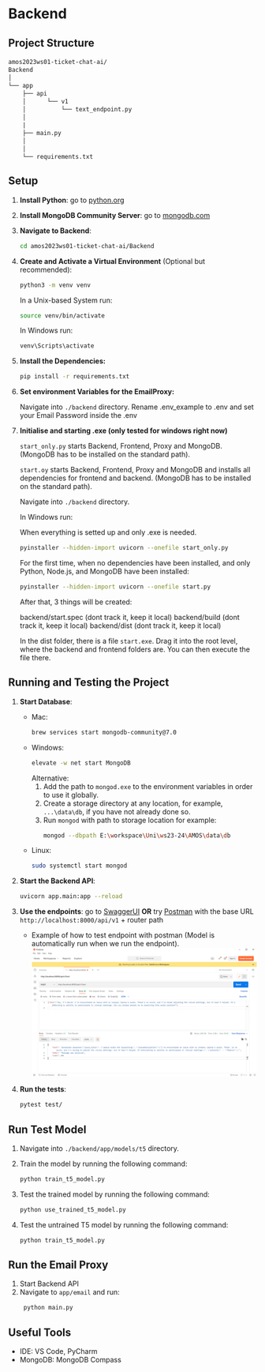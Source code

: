 # Backend

## Project Structure

    amos2023ws01-ticket-chat-ai/
    Backend
    │
    └── app
        ├── api                     
        │      └── v1
        │          └── text_endpoint.py
        │
        |
        ├── main.py
        │
        │
        └── requirements.txt

## Setup

1. **Install Python**: go to [python.org](https://wiki.python.org/moin/BeginnersGuide/Download)

2. **Install MongoDB Community Server**: go
   to [mongodb.com](https://www.mongodb.com/docs/manual/administration/install-community/)

3. **Navigate to Backend**:

    ```bash
    cd amos2023ws01-ticket-chat-ai/Backend
    ```

4. **Create and Activate a Virtual Environment** (Optional but recommended):

    ```bash
    python3 -m venv venv
    ```
   In a Unix-based System run:
    ```bash
    source venv/bin/activate
    ```
   In Windows run:
   ```bash
   venv\Scripts\activate
   ```

5. **Install the Dependencies:**

    ```bash
    pip install -r requirements.txt
    ```

6. **Set environment Variables for the EmailProxy:**

   Navigate into `./backend` directory. Rename .env_example to .env and set your Email Password inside the .env

7. **Initialise and starting .exe (only tested for windows right now)**

   `start_only.py` starts Backend, Frontend, Proxy and MongoDB. (MongoDB has to be installed on the standard path).

   `start.oy` starts Backend, Frontend, Proxy and MongoDB and installs all dependencies for frontend and backend. (MongoDB has to be installed on the standard path).

   Navigate into `./backend` directory. 

   In Windows run:

   When everything is setted up and only .exe is needed.

   ```bash
   pyinstaller --hidden-import uvicorn --onefile start_only.py
   ```

   For the first time, when no dependencies have been installed, and only Python, Node.js, and MongoDB have been installed:

   ```bash
   pyinstaller --hidden-import uvicorn --onefile start.py
   ```

   After that, 3 things will be created:
      
      backend/start.spec   (dont track it, keep it local)
      backend/build        (dont track it, keep it local)
      backend/dist         (dont track it, keep it local)
   
   In the dist folder, there is a file `start.exe`. Drag it into the root level, where the backend and frontend folders are. You can then execute the file there.

## Running and Testing the Project

1. **Start Database**:
    - Mac:
       ```bash
       brew services start mongodb-community@7.0
       ```
    - Windows:
      ```bash
      elevate -w net start MongoDB
      ```
      Alternative:
      1. Add the path to `mongod.exe` to the environment variables in order to use it globally.
      2. Create a storage directory at any location, for example, `...\data\db`, if you have not already done so.
      3. Run `mongod` with path to storage location for example:
         ```bash
         mongod --dbpath E:\workspace\Uni\ws23-24\AMOS\data\db
         ```
    - Linux:
      ```bash
      sudo systemctl start mongod
      ```

2. **Start the Backend API**:

    ```bash
    uvicorn app.main:app --reload
    ```

3. **Use the endpoints**: go to [SwaggerUI](http://localhost:8000/docs) **OR**
   try [Postman](https://www.postman.com/downloads/) with the base URL `http://localhost:8000/api/v1` + router path

    - Example of how to test endpoint with postman (Model is automatically run when we run the endpoint).
      ![Example of how to test endpoint with postman](images/endpoint_example.png)
4. **Run the tests**:

    ```bash
    pytest test/
    ```

## Run Test Model

1. Navigate into `./backend/app/models/t5` directory.

2. Train the model by running the following command:

   ```bash
   python train_t5_model.py
   ```

3. Test the trained model by running the following command:

   ```bash
   python use_trained_t5_model.py
   ```

4. Test the untrained T5 model by running the following command:

   ```bash
   python train_t5_model.py
   ```

## Run the Email Proxy

1. Start Backend API
2. Navigate to `app/email` and run:
   ```bash
    python main.py
   ```

## Useful Tools

- IDE: VS Code, PyCharm
- MongoDB: MongoDB Compass